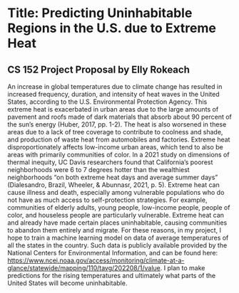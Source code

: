 # Title: Predicting Uninhabitable Regions in the U.S. due to Extreme Heat
## CS 152 Project Proposal by Elly Rokeach

  An increase in global temperatures due to climate change has resulted in increased frequency, duration, and intensity of heat waves in the United States, according to the U.S. Environmental Protection Agency. This extreme heat is exacerbated in urban areas due to the large amounts of pavement and roofs made of dark materials that absorb about 90 percent of the sun’s energy (Huber, 2017, pp. 1-2). The heat is also worsened in these areas due to a lack of tree coverage to contribute to coolness and shade, and production of waste heat from automobiles and factories. Extreme heat disproportionately affects low-income urban areas, which tend to also be areas with primarily communities of color. In a 2021 study on dimensions of thermal inequity, UC Davis researchers found that California’s poorest neighborhoods were 6 to 7 degrees hotter than the wealthiest neighborhoods “on both extreme heat days and average summer days” (Dialesandro, Brazil, Wheeler, & Abunnasr, 2021, p. 5).
	Extreme heat can cause illness and death, especially among vulnerable populations who do not have as much access to self-protection strategies. For example, communities of elderly adults, young people, low-income people, people of color, and houseless people are particularly vulnerable. Extreme heat can and already have made certain places uninhabitable, causing communities to abandon them entirely and migrate. For these reasons, in my project, I hope to train a machine learning model on data of average temperatures of all the states in the country. Such data is publicly available provided by the National Centers for Environmental Information, and can be found here: https://www.ncei.noaa.gov/access/monitoring/climate-at-a-glance/statewide/mapping/110/tavg/202208/1/value. I plan to make predictions for the rising temperatures and ultimately what parts of the United States will become uninhabitable.

